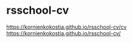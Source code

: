# rsschool-cv
https://kornienkokostia.github.io/rsschool-cv/cv
https://kornienkokostia.github.io/rsschool-cv/
